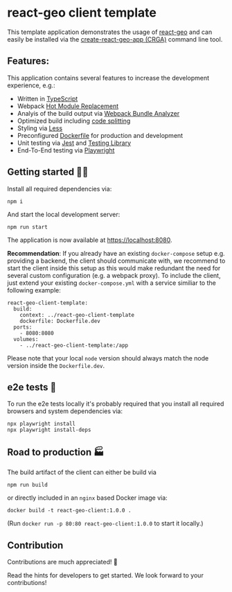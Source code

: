 # react-geo client template

This template application demonstrates the usage of [react-geo](https://github.com/terrestris/react-geo)
and can easily be installed via the [create-react-geo-app (CRGA)](https://github.com/terrestris/create-react-geo-app)
command line tool.

## Features:

This application contains several features to increase the development experience, e.g.:

- Written in [TypeScript](https://www.typescriptlang.org/)
- Webpack [Hot Module Replacement](https://webpack.js.org/concepts/hot-module-replacement/)
- Analyis of the build output via [Webpack Bundle Analyzer](https://github.com/webpack-contrib/webpack-bundle-analyzer)
- Optimized build including [code splitting](https://webpack.js.org/guides/code-splitting/)
- Styling via [Less](https://lesscss.org/)
- Preconfigured [Dockerfile](https://www.docker.com/) for production and development
- Unit testing via [Jest](https://jestjs.io/) and [Testing Library](https://testing-library.com/)
- End-To-End testing via [Playwright](https://playwright.dev/)

## Getting started 🧑‍💻

Install all required dependencies via:

```
npm i
```

And start the local development server:

```
npm run start
```

The application is now available at [https://localhost:8080](https://localhost:8080).

**Recommendation**: If you already have an existing `docker-compose` setup e.g. providing
a backend, the client should communicate with, we recommend to start the client inside this
setup as this would make redundant the need for several custom configuration
(e.g. a webpack proxy).
To include the client, just extend your existing `docker-compose.yml` with a service similiar
to the following example:

```
react-geo-client-template:
  build:
    context: ../react-geo-client-template
    dockerfile: Dockerfile.dev
  ports:
    - 8080:8080
  volumes:
    - ../react-geo-client-template:/app
```

Please note that your local `node` version should always match the node version inside
the `Dockerfile.dev`.

## e2e tests 🧪

To run the e2e tests locally it's probably required that you install all required browsers and
system dependencies via:

```
npx playwright install
npx playwright install-deps
```

## Road to production 🏭

The build artifact of the client can either be build via

```
npm run build
```

or directly included in an `nginx` based Docker image via:

```
docker build -t react-geo-client:1.0.0 .
```

(Run `docker run -p 80:80 react-geo-client:1.0.0` to start it locally.)

## Contribution

Contributions are much appreciated! 🥳

Read the hints for developers to get started. We look forward to your contributions!
